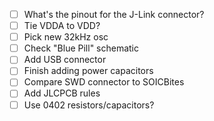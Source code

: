 - [ ] What's the pinout for the J-Link connector?
- [ ] Tie VDDA to VDD?
- [ ] Pick new 32kHz osc
- [ ] Check "Blue Pill" schematic
- [ ] Add USB connector
- [ ] Finish adding power capacitors
- [ ] Compare SWD connector to SOICBites
- [ ] Add JLCPCB rules
- [ ] Use 0402 resistors/capacitors?
